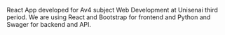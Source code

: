 
React App developed for Av4 subject Web Development at Unisenai third period. 
We are using React and Bootstrap for frontend and Python and Swager for backend and API. 
